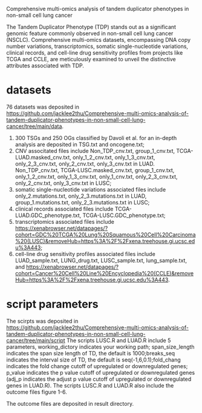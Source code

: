 Comprehensive multi-omics analysis of tandem duplicator phenotypes in non-small cell lung cancer

The Tandem Duplicator Phenotype (TDP) stands out as a significant genomic feature commonly observed in non-small cell lung cancer (NSCLC). Comprehensive multi-omics datasets, encompassing DNA copy number variations, transcriptomics, somatic single-nucleotide variations, clinical records, and cell-line drug sensitivity profiles from projects like TCGA and CCLE, are meticulously examined to unveil the distinctive attributes associated with TDP.

# datasets

76 datasets was deposited in https://github.com/jacklee2thu/Comprehensive-multi-omics-analysis-of-tandem-duplicator-phenotypes-in-non-small-cell-lung-cancer/tree/main/data.
1. 300 TSGs and 250 OGs classified by Davoli et al. for an in-depth analysis are deposited in TSG.txt and oncogene.txt;
2. CNV associtated files include Non_TDP_cnv.txt, group_1_cnv.txt, TCGA-LUAD.masked_cnv.txt, only_1_2_cnv.txt, only_1_3_cnv.txt, only_2_3_cnv.txt, only_2_cnv.txt, only_3_cnv.txt in LUAD. Non_TDP_cnv.txt, TCGA-LUSC.masked_cnv.txt, group_1_cnv.txt, only_1_2_cnv.txt, only_1_3_cnv.txt, only_1_cnv.txt, only_2_3_cnv.txt, only_2_cnv.txt, only_3_cnv.txt in LUSC;
3. somatic single-nucleotide variations associated files include only_2.mutations.txt, only_2_3.mutations.txt in LUAD, group_1.mutations.txt, only_2_3.mutations.txt in LUSC;
4. clinical records associated files include TCGA-LUAD.GDC_phenotype.txt, TCGA-LUSC.GDC_phenotype.txt;
5. transcriptomics associated files include https://xenabrowser.net/datapages/?cohort=GDC%20TCGA%20Lung%20Squamous%20Cell%20Carcinoma%20(LUSC)&removeHub=https%3A%2F%2Fxena.treehouse.gi.ucsc.edu%3A443;
6. cell-line drug sensitivity profiles associated files include LUAD_sample.txt, LUNG_drug.txt, LUSC_sample.txt, lung_sample.txt, and https://xenabrowser.net/datapages/?cohort=Cancer%20Cell%20Line%20Encyclopedia%20(CCLE)&removeHub=https%3A%2F%2Fxena.treehouse.gi.ucsc.edu%3A443.

# script parameters

The scirpts was deposited in https://github.com/jacklee2thu/Comprehensive-multi-omics-analysis-of-tandem-duplicator-phenotypes-in-non-small-cell-lung-cancer/tree/main/script
The scripts LUSC.R and LUAD.R include 5 parameters, working_dictory indicates your working path; span_size_length indicates the span size length of TD, the default is 1000;breaks_seq indicates the interval size of TD, the default is seq(-1,6,0.1);fold_chang indicates the fold change cutoff of upregulated or downregulated genes; p_value indicates the p value cutoff of upregulated or downregulated genes (adj_p indicates the adjust p value cutoff of upregulated or downregulated genes in LUAD.R).
The scripts LUSC.R and LUAD.R also include the outcome files figure 1-6.

The outcome files are deposited in result directory.
